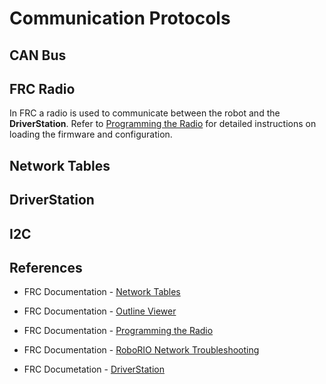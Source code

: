 # Communication Protocols

## CAN Bus

## FRC Radio
In FRC a radio is used to communicate between the robot and the **DriverStation**. Refer to [Programming the Radio](https://docs.wpilib.org/en/stable/docs/zero-to-robot/step-3/radio-programming.html) for detailed instructions on loading the firmware and configuration.

## Network Tables

## DriverStation


## I2C


## References

- FRC Documentation - [Network Tables](https://docs.wpilib.org/en/stable/docs/software/networktables/index.html)

- FRC Documentation - [Outline Viewer](https://docs.wpilib.org/en/stable/docs/software/wpilib-tools/outlineviewer/index.html)

- FRC Documentation - [Programming the Radio](https://docs.wpilib.org/en/stable/docs/zero-to-robot/step-3/radio-programming.html)

- FRC Documentation - [RoboRIO Network Troubleshooting](https://docs.wpilib.org/en/stable/docs/networking/networking-introduction/roborio-network-troubleshooting.html#disabling-network-adapters)

- FRC Documetation - [DriverStation](https://docs.wpilib.org/en/stable/docs/software/driverstation/driver-station.html)